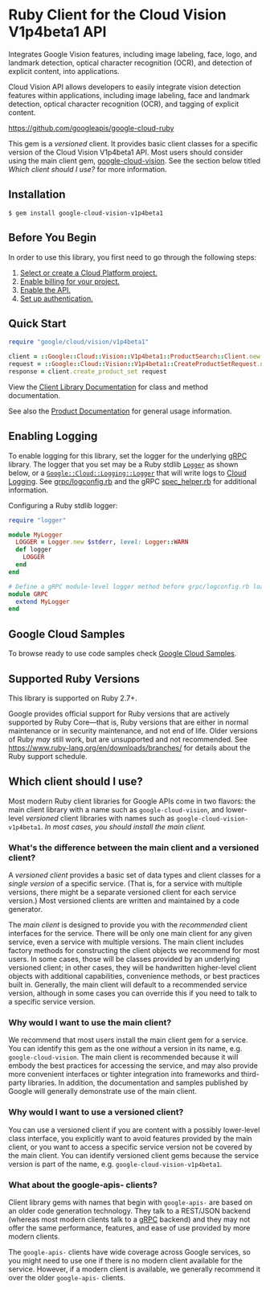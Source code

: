 # Ruby Client for the Cloud Vision V1p4beta1 API

Integrates Google Vision features, including image labeling, face, logo, and landmark detection, optical character recognition (OCR), and detection of explicit content, into applications.

Cloud Vision API allows developers to easily integrate vision detection features within applications, including image labeling, face and landmark detection, optical character recognition (OCR), and tagging of explicit content.

https://github.com/googleapis/google-cloud-ruby

This gem is a _versioned_ client. It provides basic client classes for a
specific version of the Cloud Vision V1p4beta1 API. Most users should consider using
the main client gem,
[google-cloud-vision](https://rubygems.org/gems/google-cloud-vision).
See the section below titled *Which client should I use?* for more information.

## Installation

```
$ gem install google-cloud-vision-v1p4beta1
```

## Before You Begin

In order to use this library, you first need to go through the following steps:

1. [Select or create a Cloud Platform project.](https://console.cloud.google.com/project)
1. [Enable billing for your project.](https://cloud.google.com/billing/docs/how-to/modify-project#enable_billing_for_a_project)
1. [Enable the API.](https://console.cloud.google.com/apis/library/vision.googleapis.com)
1. [Set up authentication.](AUTHENTICATION.md)

## Quick Start

```ruby
require "google/cloud/vision/v1p4beta1"

client = ::Google::Cloud::Vision::V1p4beta1::ProductSearch::Client.new
request = ::Google::Cloud::Vision::V1p4beta1::CreateProductSetRequest.new # (request fields as keyword arguments...)
response = client.create_product_set request
```

View the [Client Library Documentation](https://cloud.google.com/ruby/docs/reference/google-cloud-vision-v1p4beta1/latest)
for class and method documentation.

See also the [Product Documentation](https://cloud.google.com/vision)
for general usage information.

## Enabling Logging

To enable logging for this library, set the logger for the underlying [gRPC](https://github.com/grpc/grpc/tree/master/src/ruby) library.
The logger that you set may be a Ruby stdlib [`Logger`](https://ruby-doc.org/current/stdlibs/logger/Logger.html) as shown below,
or a [`Google::Cloud::Logging::Logger`](https://cloud.google.com/ruby/docs/reference/google-cloud-logging/latest)
that will write logs to [Cloud Logging](https://cloud.google.com/logging/). See [grpc/logconfig.rb](https://github.com/grpc/grpc/blob/master/src/ruby/lib/grpc/logconfig.rb)
and the gRPC [spec_helper.rb](https://github.com/grpc/grpc/blob/master/src/ruby/spec/spec_helper.rb) for additional information.

Configuring a Ruby stdlib logger:

```ruby
require "logger"

module MyLogger
  LOGGER = Logger.new $stderr, level: Logger::WARN
  def logger
    LOGGER
  end
end

# Define a gRPC module-level logger method before grpc/logconfig.rb loads.
module GRPC
  extend MyLogger
end
```


## Google Cloud Samples

To browse ready to use code samples check [Google Cloud Samples](https://cloud.google.com/docs/samples).

## Supported Ruby Versions

This library is supported on Ruby 2.7+.

Google provides official support for Ruby versions that are actively supported
by Ruby Core—that is, Ruby versions that are either in normal maintenance or
in security maintenance, and not end of life. Older versions of Ruby _may_
still work, but are unsupported and not recommended. See
https://www.ruby-lang.org/en/downloads/branches/ for details about the Ruby
support schedule.

## Which client should I use?

Most modern Ruby client libraries for Google APIs come in two flavors: the main
client library with a name such as `google-cloud-vision`,
and lower-level _versioned_ client libraries with names such as
`google-cloud-vision-v1p4beta1`.
_In most cases, you should install the main client._

### What's the difference between the main client and a versioned client?

A _versioned client_ provides a basic set of data types and client classes for
a _single version_ of a specific service. (That is, for a service with multiple
versions, there might be a separate versioned client for each service version.)
Most versioned clients are written and maintained by a code generator.

The _main client_ is designed to provide you with the _recommended_ client
interfaces for the service. There will be only one main client for any given
service, even a service with multiple versions. The main client includes
factory methods for constructing the client objects we recommend for most
users. In some cases, those will be classes provided by an underlying versioned
client; in other cases, they will be handwritten higher-level client objects
with additional capabilities, convenience methods, or best practices built in.
Generally, the main client will default to a recommended service version,
although in some cases you can override this if you need to talk to a specific
service version.

### Why would I want to use the main client?

We recommend that most users install the main client gem for a service. You can
identify this gem as the one _without_ a version in its name, e.g.
`google-cloud-vision`.
The main client is recommended because it will embody the best practices for
accessing the service, and may also provide more convenient interfaces or
tighter integration into frameworks and third-party libraries. In addition, the
documentation and samples published by Google will generally demonstrate use of
the main client.

### Why would I want to use a versioned client?

You can use a versioned client if you are content with a possibly lower-level
class interface, you explicitly want to avoid features provided by the main
client, or you want to access a specific service version not be covered by the
main client. You can identify versioned client gems because the service version
is part of the name, e.g. `google-cloud-vision-v1p4beta1`.

### What about the google-apis-<name> clients?

Client library gems with names that begin with `google-apis-` are based on an
older code generation technology. They talk to a REST/JSON backend (whereas
most modern clients talk to a [gRPC](https://grpc.io/) backend) and they may
not offer the same performance, features, and ease of use provided by more
modern clients.

The `google-apis-` clients have wide coverage across Google services, so you
might need to use one if there is no modern client available for the service.
However, if a modern client is available, we generally recommend it over the
older `google-apis-` clients.
